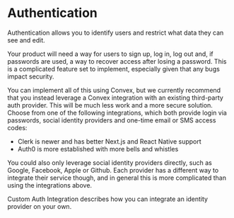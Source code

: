 <div>

<div>

<div>

<div>

<div>

<div>

# Authentication

</div>

Authentication allows you to identify users and restrict what data they
can see and edit.

Your product will need a way for users to sign up, log in, log out and,
if passwords are used, a way to recover access after losing a password.
This is a complicated feature set to implement, especially given that
any bugs impact security.

You can implement all of this using Convex, but we currently recommend
that you instead leverage a Convex integration with an existing
third-party auth provider. This will be much less work and a more secure
solution. Choose from one of the following integrations, which both
provide login via passwords, social identity providers and one-time
email or SMS access codes:

-   Clerk is newer and has better Next.js and React Native support
-   Auth0 is more established with more bells and whistles

You could also only leverage social identity providers directly, such as
Google, Facebook, Apple or Github. Each provider has a different way to
integrate their service though, and in general this is more complicated
than using the integrations above.

Custom Auth Integration describes how you can integrate an identity
provider on your own.

</div>

</div>

</div>

</div>

</div>
